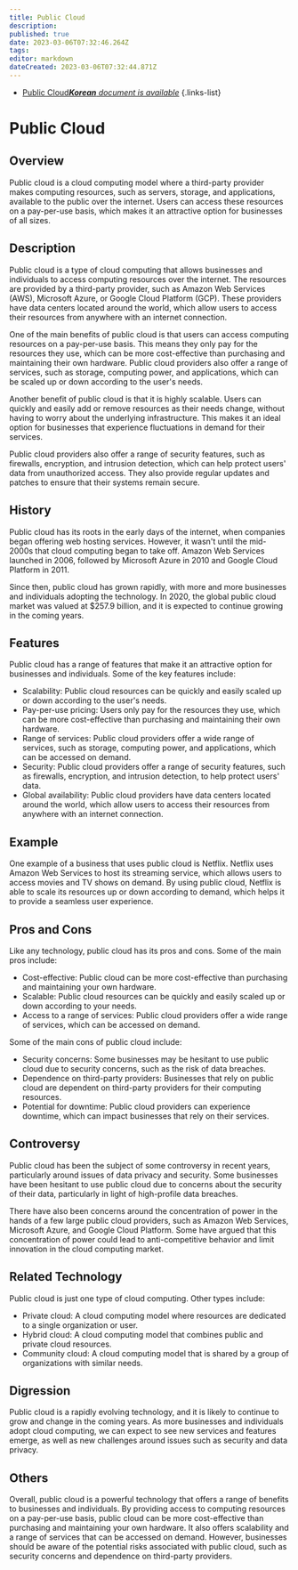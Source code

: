 ```yaml
---
title: Public Cloud
description: 
published: true
date: 2023-03-06T07:32:46.264Z
tags: 
editor: markdown
dateCreated: 2023-03-06T07:32:44.871Z
---
```


- [Public Cloud***Korean** document is available*](/ko/Knowledge-base/Dictionary/public-cloud)
{.links-list}

# Public Cloud

## Overview
Public cloud is a cloud computing model where a third-party provider makes computing resources, such as servers, storage, and applications, available to the public over the internet. Users can access these resources on a pay-per-use basis, which makes it an attractive option for businesses of all sizes.

## Description
Public cloud is a type of cloud computing that allows businesses and individuals to access computing resources over the internet. The resources are provided by a third-party provider, such as Amazon Web Services (AWS), Microsoft Azure, or Google Cloud Platform (GCP). These providers have data centers located around the world, which allow users to access their resources from anywhere with an internet connection.

One of the main benefits of public cloud is that users can access computing resources on a pay-per-use basis. This means they only pay for the resources they use, which can be more cost-effective than purchasing and maintaining their own hardware. Public cloud providers also offer a range of services, such as storage, computing power, and applications, which can be scaled up or down according to the user's needs.

Another benefit of public cloud is that it is highly scalable. Users can quickly and easily add or remove resources as their needs change, without having to worry about the underlying infrastructure. This makes it an ideal option for businesses that experience fluctuations in demand for their services.

Public cloud providers also offer a range of security features, such as firewalls, encryption, and intrusion detection, which can help protect users' data from unauthorized access. They also provide regular updates and patches to ensure that their systems remain secure.

## History
Public cloud has its roots in the early days of the internet, when companies began offering web hosting services. However, it wasn't until the mid-2000s that cloud computing began to take off. Amazon Web Services launched in 2006, followed by Microsoft Azure in 2010 and Google Cloud Platform in 2011.

Since then, public cloud has grown rapidly, with more and more businesses and individuals adopting the technology. In 2020, the global public cloud market was valued at $257.9 billion, and it is expected to continue growing in the coming years.

## Features
Public cloud has a range of features that make it an attractive option for businesses and individuals. Some of the key features include:

- Scalability: Public cloud resources can be quickly and easily scaled up or down according to the user's needs.
- Pay-per-use pricing: Users only pay for the resources they use, which can be more cost-effective than purchasing and maintaining their own hardware.
- Range of services: Public cloud providers offer a wide range of services, such as storage, computing power, and applications, which can be accessed on demand.
- Security: Public cloud providers offer a range of security features, such as firewalls, encryption, and intrusion detection, to help protect users' data.
- Global availability: Public cloud providers have data centers located around the world, which allow users to access their resources from anywhere with an internet connection.

## Example
One example of a business that uses public cloud is Netflix. Netflix uses Amazon Web Services to host its streaming service, which allows users to access movies and TV shows on demand. By using public cloud, Netflix is able to scale its resources up or down according to demand, which helps it to provide a seamless user experience.

## Pros and Cons
Like any technology, public cloud has its pros and cons. Some of the main pros include:

- Cost-effective: Public cloud can be more cost-effective than purchasing and maintaining your own hardware.
- Scalable: Public cloud resources can be quickly and easily scaled up or down according to your needs.
- Access to a range of services: Public cloud providers offer a wide range of services, which can be accessed on demand.

Some of the main cons of public cloud include:

- Security concerns: Some businesses may be hesitant to use public cloud due to security concerns, such as the risk of data breaches.
- Dependence on third-party providers: Businesses that rely on public cloud are dependent on third-party providers for their computing resources.
- Potential for downtime: Public cloud providers can experience downtime, which can impact businesses that rely on their services.

## Controversy
Public cloud has been the subject of some controversy in recent years, particularly around issues of data privacy and security. Some businesses have been hesitant to use public cloud due to concerns about the security of their data, particularly in light of high-profile data breaches.

There have also been concerns around the concentration of power in the hands of a few large public cloud providers, such as Amazon Web Services, Microsoft Azure, and Google Cloud Platform. Some have argued that this concentration of power could lead to anti-competitive behavior and limit innovation in the cloud computing market.

## Related Technology
Public cloud is just one type of cloud computing. Other types include:

- Private cloud: A cloud computing model where resources are dedicated to a single organization or user.
- Hybrid cloud: A cloud computing model that combines public and private cloud resources.
- Community cloud: A cloud computing model that is shared by a group of organizations with similar needs.

## Digression
Public cloud is a rapidly evolving technology, and it is likely to continue to grow and change in the coming years. As more businesses and individuals adopt cloud computing, we can expect to see new services and features emerge, as well as new challenges around issues such as security and data privacy.

## Others
Overall, public cloud is a powerful technology that offers a range of benefits to businesses and individuals. By providing access to computing resources on a pay-per-use basis, public cloud can be more cost-effective than purchasing and maintaining your own hardware. It also offers scalability and a range of services that can be accessed on demand. However, businesses should be aware of the potential risks associated with public cloud, such as security concerns and dependence on third-party providers.
